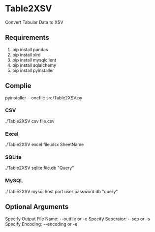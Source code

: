 # Table2XSV
Convert Tabular Data to XSV


## Requirements
1. pip install pandas
2. pip install xlrd
3. pip install mysqlclient
4. pip install sqlalchemy
5. pip install pyinstaller

## Complie
pyinstaller --onefile src/Table2XSV.py

### CSV
./Table2XSV csv file.csv

### Excel
./Table2XSV excel file.xlsx SheetName

### SQLite
./Table2XSV sqlite file.db "Query"

### MySQL
./Table2XSV mysql host port user password db "query"

## Optional Arguments
Specify Output File Name: --outfile or -o
Specify Seperator: --sep or -s
Specify Encoding: --encoding or -e
